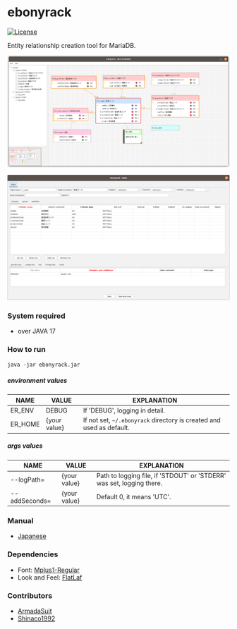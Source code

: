 # ebonyrack

[![License](https://img.shields.io/badge/License-Apache%202.0-blue.svg)](https://opensource.org/licenses/Apache-2.0)

Entity relationship creation tool for MariaDB.  

![image](image/image01.png)

![image](image/image02.png)

### System required

* over JAVA 17

### How to run

    java -jar ebonyrack.jar

##### environment values

| NAME | VALUE | EXPLANATION                                                          |
|------|-------|----------------------------------------------------------------------|
|ER_ENV|DEBUG| If 'DEBUG', logging in detail.                                       |
|ER_HOME|{your value}| If not set, `~/.ebonyrack` directory is created and used as default. |

##### args values

| NAME | VALUE | EXPLANATION                                                           |
|------|-------|-----------------------------------------------------------------------|
|--logPath=|{your value}| Path to logging file, if 'STDOUT' or 'STDERR' was set, logging there. |
|--addSeconds=|{your value}| Default 0, it means 'UTC'.                                            |

### Manual

* [Japanese](./manual/manual.ja.md)

### Dependencies

* Font: [Mplus1-Regular](https://mplusfonts.github.io/)
* Look and Feel: [FlatLaf](https://www.formdev.com/flatlaf/)

### Contributors

* [ArmadaSuit](https://github.com/ArmadaSuit)
* [Shinaco1992](https://github.com/Shinaco1992)
